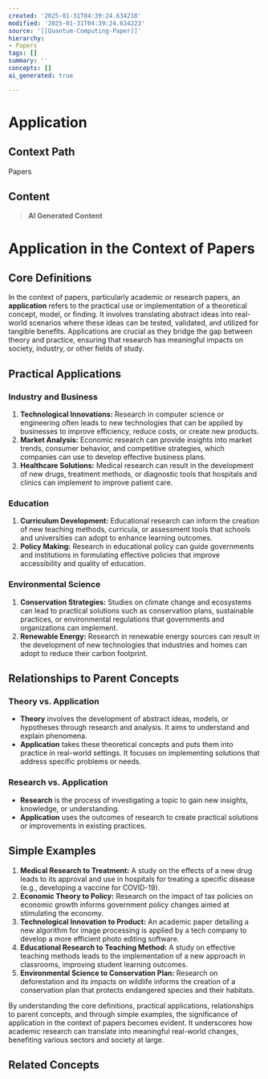 ```yaml
---
created: '2025-01-31T04:39:24.634218'
modified: '2025-01-31T04:39:24.634223'
source: '[[Quantum-Computing-Paper]]'
hierarchy:
- Papers
tags: []
summary: ''
concepts: []
ai_generated: true

---
```


# Application

## Context Path
Papers

## Content
> **AI Generated Content**
 # Application in the Context of Papers

## Core Definitions

In the context of papers, particularly academic or research papers, an **application** refers to the practical use or implementation of a theoretical concept, model, or finding. It involves translating abstract ideas into real-world scenarios where these ideas can be tested, validated, and utilized for tangible benefits. Applications are crucial as they bridge the gap between theory and practice, ensuring that research has meaningful impacts on society, industry, or other fields of study.

## Practical Applications

### Industry and Business
1. **Technological Innovations:** Research in computer science or engineering often leads to new technologies that can be applied by businesses to improve efficiency, reduce costs, or create new products.
2. **Market Analysis:** Economic research can provide insights into market trends, consumer behavior, and competitive strategies, which companies can use to develop effective business plans.
3. **Healthcare Solutions:** Medical research can result in the development of new drugs, treatment methods, or diagnostic tools that hospitals and clinics can implement to improve patient care.

### Education
1. **Curriculum Development:** Educational research can inform the creation of new teaching methods, curricula, or assessment tools that schools and universities can adopt to enhance learning outcomes.
2. **Policy Making:** Research in educational policy can guide governments and institutions in formulating effective policies that improve accessibility and quality of education.

### Environmental Science
1. **Conservation Strategies:** Studies on climate change and ecosystems can lead to practical solutions such as conservation plans, sustainable practices, or environmental regulations that governments and organizations can implement.
2. **Renewable Energy:** Research in renewable energy sources can result in the development of new technologies that industries and homes can adopt to reduce their carbon footprint.

## Relationships to Parent Concepts

### Theory vs. Application
- **Theory** involves the development of abstract ideas, models, or hypotheses through research and analysis. It aims to understand and explain phenomena.
- **Application** takes these theoretical concepts and puts them into practice in real-world settings. It focuses on implementing solutions that address specific problems or needs.

### Research vs. Application
- **Research** is the process of investigating a topic to gain new insights, knowledge, or understanding.
- **Application** uses the outcomes of research to create practical solutions or improvements in existing practices.

## Simple Examples

1. **Medical Research to Treatment:** A study on the effects of a new drug leads to its approval and use in hospitals for treating a specific disease (e.g., developing a vaccine for COVID-19).
2. **Economic Theory to Policy:** Research on the impact of tax policies on economic growth informs government policy changes aimed at stimulating the economy.
3. **Technological Innovation to Product:** An academic paper detailing a new algorithm for image processing is applied by a tech company to develop a more efficient photo editing software.
4. **Educational Research to Teaching Method:** A study on effective teaching methods leads to the implementation of a new approach in classrooms, improving student learning outcomes.
5. **Environmental Science to Conservation Plan:** Research on deforestation and its impacts on wildlife informs the creation of a conservation plan that protects endangered species and their habitats.

By understanding the core definitions, practical applications, relationships to parent concepts, and through simple examples, the significance of application in the context of papers becomes evident. It underscores how academic research can translate into meaningful real-world changes, benefiting various sectors and society at large.

## Related Concepts
